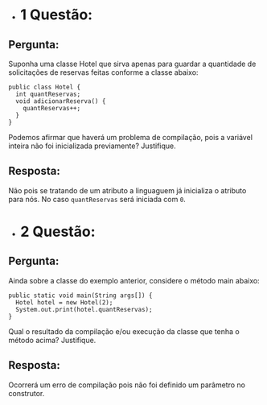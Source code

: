 * # 1 Questão:

## Pergunta:

Suponha uma classe Hotel que sirva apenas para guardar a quantidade de solicitações de reservas feitas conforme a classe abaixo:
```
public class Hotel {
  int quantReservas;
  void adicionarReserva() {
    quantReservas++;
  }
}
```
Podemos afirmar que haverá um problema de compilação, pois a variável inteira não
foi inicializada previamente? Justifique.

## Resposta:

Não pois se tratando de um atributo a linguaguem já inicializa o atributo para nós. No caso ```quantReservas``` será iniciada com ```0```.

* # 2 Questão:

## Pergunta:

Ainda sobre a classe do exemplo anterior, considere o método main abaixo:
```
public static void main(String args[]) {
  Hotel hotel = new Hotel(2);
  System.out.print(hotel.quantReservas);
}
```
Qual o resultado da compilação e/ou execução da classe que tenha o método acima?
Justifique.

## Resposta:

Ocorrerá um erro de compilação pois não foi definido um parâmetro no construtor.



